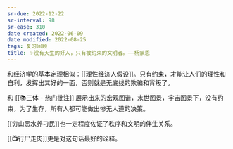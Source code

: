 ```yaml
---
sr-due: 2022-12-22
sr-interval: 98
sr-ease: 310
date created: 2022-06-09
date modified: 2022-08-25
tags: 复习回顾
title: ✨没有天生的好人，只有被约束的文明者。——杨蒙恩
---
```


和经济学的基本定理相似：[[理性经济人假设]]。只有约束，才能让人们的理性和自利，发挥出其好的一面，否则就是无底线的欺骗和背叛了。

和 [[📚三体 - 热门批注]] 展示出来的宏观图谱，末世图景，宇宙图景下，没有约束，为了生存，所有人都可能做出惨无人道的决策。

[[穷山恶水养刁民]]也一定程度佐证了秩序和文明的伴生关系。

[[📺行尸走肉]]更是对这句话最好的诠释。
